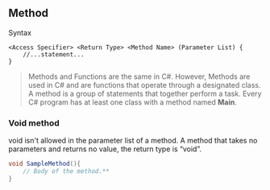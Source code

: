 ## Method

Syntax
```
<Access Specifier> <Return Type> <Method Name> (Parameter List) {
    //...statement...
}
```

> Methods and Functions are the same in C#.                                                                                   However, Methods are used in C# and are functions that operate through a designated class. A method is a group of statements that together perform a task. Every C# program has at least one class with a method named **Main**.

### Void method

void isn't allowed in the parameter list of a method. A method that takes no parameters and returns no value, 
the return type is “void”.


```CS
void SampleMethod(){
	// Body of the method.**
}
```

